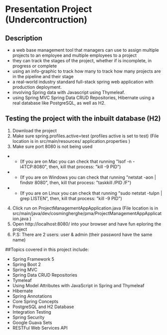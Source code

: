 # Presentation Project (Undercontruction)

## Description
- a web base management tool that managers can use to assign multiple projects to an employee and multiple employees to a project
- they can track the stages of the project, whether if is incomplete, in progress or complete
- using an info-graphic to track how many to track how many projects are in the pipeline and their stage
- a real-world industry standard full-stack spring web application with production deployment.
- involving Spring data with Javascript using Thymeleaf.
- using Spring MVC Spring Data CRUD Repositories, Hibernate using a real database like PostgreSQL, as well as H2.

## Testing the project with the inbuilt database (H2)
1. Download the project
2. Make sure spring.profiles.active=test (profiles active is set to test) (File location is in src/main/resources/   application.properties )
3. Make sure port 8080 is not being used 
* * (If you are on Mac you can check that running "lsof -n -i4TCP:8080", then, kill that process: "kill -9 PID")
* * (If you are on Windows you can check that running "netstat -aon | findstr 8080", then, kill that process: "taskkill /PID <PID> /F")
* * (If you are on Linux you can check that running "sudo netstat -tulpn | grep LISTEN", then, kill that process: "kill -9 PID")
4. Click run on ProjectManagementAppApplication.java (File location is in  src/main/java/dev/cosmingherghe/pma/ProjectManagementAppApplication.java )
5. Open http://localhost:8080/ into your browser and have fun eploring the project
6. P.S: There are 2 users: user & admin (their password have the same name)

##Topics covered in this project include:
+ Spring Framework 5
+ Spring Boot 2
+ Spring MVC
+ Spring Data CRUD Repositories
+ Tymeleaf
+ Using Model Attributes with JavaScript in Spring
and Thymeleaf
+ Hibernate
+ Spring Annotations
+ Core Spring Concepts
+ PostgreSQL and H2 Database
+ Integration Testing
+ Spring Security
+ Google Guava Sets
+ RESTFul Web Services API
